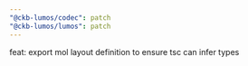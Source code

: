 ```yaml
---
"@ckb-lumos/codec": patch
"@ckb-lumos/lumos": patch
---
```


feat: export mol layout definition to ensure tsc can infer types
